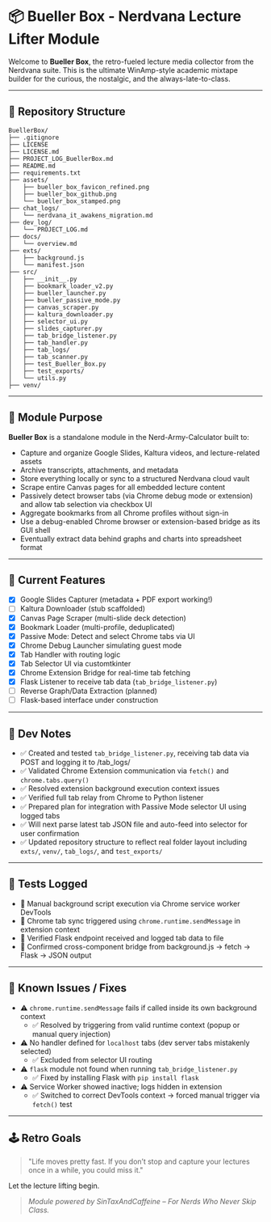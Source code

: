 # 📦 Bueller Box - Nerdvana Lecture Lifter Module

Welcome to **Bueller Box**, the retro-fueled lecture media collector from the Nerdvana suite. This is the ultimate WinAmp-style academic mixtape builder for the curious, the nostalgic, and the always-late-to-class.

---

## 📁 Repository Structure

```
BuellerBox/
├── .gitignore
├── LICENSE
├── LICENSE.md
├── PROJECT_LOG_BuellerBox.md
├── README.md
├── requirements.txt
├── assets/
│   ├── bueller_box_favicon_refined.png
│   ├── bueller_box_github.png
│   └── bueller_box_stamped.png
├── chat_logs/
│   └── nerdvana_it_awakens_migration.md
├── dev_log/
│   └── PROJECT_LOG.md
├── docs/
│   └── overview.md
├── exts/
│   ├── background.js
│   └── manifest.json
├── src/
│   ├── __init__.py
│   ├── bookmark_loader_v2.py
│   ├── bueller_launcher.py
│   ├── bueller_passive_mode.py
│   ├── canvas_scraper.py
│   ├── kaltura_downloader.py
│   ├── selector_ui.py
│   ├── slides_capturer.py
│   ├── tab_bridge_listener.py
│   ├── tab_handler.py
│   ├── tab_logs/
│   ├── tab_scanner.py
│   ├── test_Bueller_Box.py
│   ├── test_exports/
│   └── utils.py
├── venv/
```

---

## 🎯 Module Purpose
**Bueller Box** is a standalone module in the Nerd-Army-Calculator built to:
- Capture and organize Google Slides, Kaltura videos, and lecture-related assets
- Archive transcripts, attachments, and metadata
- Store everything locally or sync to a structured Nerdvana cloud vault
- Scrape entire Canvas pages for all embedded lecture content
- Passively detect browser tabs (via Chrome debug mode or extension) and allow tab selection via checkbox UI
- Aggregate bookmarks from all Chrome profiles without sign-in
- Use a debug-enabled Chrome browser or extension-based bridge as its GUI shell
- Eventually extract data behind graphs and charts into spreadsheet format

---

## 💾 Current Features
- [x] Google Slides Capturer (metadata + PDF export working!)
- [ ] Kaltura Downloader (stub scaffolded)
- [x] Canvas Page Scraper (multi-slide deck detection)
- [x] Bookmark Loader (multi-profile, deduplicated)
- [x] Passive Mode: Detect and select Chrome tabs via UI
- [x] Chrome Debug Launcher simulating guest mode
- [x] Tab Handler with routing logic
- [x] Tab Selector UI via customtkinter
- [x] Chrome Extension Bridge for real-time tab fetching
- [x] Flask Listener to receive tab data (`tab_bridge_listener.py`)
- [ ] Reverse Graph/Data Extraction (planned)
- [ ] Flask-based interface under construction

---

## 🚧 Dev Notes
- ✅ Created and tested `tab_bridge_listener.py`, receiving tab data via POST and logging it to /tab_logs/
- ✅ Validated Chrome Extension communication via `fetch()` and `chrome.tabs.query()`
- ✅ Resolved extension background execution context issues
- ✅ Verified full tab relay from Chrome to Python listener
- ✅ Prepared plan for integration with Passive Mode selector UI using logged tabs
- ✅ Will next parse latest tab JSON file and auto-feed into selector for user confirmation
- ✅ Updated repository structure to reflect real folder layout including `exts/`, `venv/`, `tab_logs/`, and `test_exports/`

---

## 🧪 Tests Logged
- 🧪 Manual background script execution via Chrome service worker DevTools
- 🧪 Chrome tab sync triggered using `chrome.runtime.sendMessage` in extension context
- 🧪 Verified Flask endpoint received and logged tab data to file
- 🧪 Confirmed cross-component bridge from background.js → fetch → Flask → JSON output

---

## 🐞 Known Issues / Fixes
- ⚠️ `chrome.runtime.sendMessage` fails if called inside its own background context
  - ✅ Resolved by triggering from valid runtime context (popup or manual query injection)
- ⚠️ No handler defined for `localhost` tabs (dev server tabs mistakenly selected)
  - ✅ Excluded from selector UI routing
- ⚠️ `flask` module not found when running `tab_bridge_listener.py`
  - ✅ Fixed by installing Flask with `pip install flask`
- ⚠️ Service Worker showed inactive; logs hidden in extension
  - ✅ Switched to correct DevTools context → forced manual trigger via `fetch()` test

---

## 🕹️ Retro Goals
> "Life moves pretty fast. If you don’t stop and capture your lectures once in a while, you could miss it."

Let the lecture lifting begin.

> *Module powered by SinTaxAndCaffeine – For Nerds Who Never Skip Class.*
